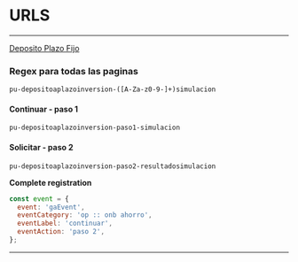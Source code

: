 # URLS

---

[Deposito Plazo Fijo](https://static.bancofalabella.pe/dap-web-component/dist-cdn/term-deposit.html)

### Regex para todas las paginas

```regex
pu-depositoaplazoinversion-([A-Za-z0-9-]+)simulacion
```

#### Continuar - paso 1

```regex
pu-depositoaplazoinversion-paso1-simulacion
```

#### Solicitar - paso 2

```regex
pu-depositoaplazoinversion-paso2-resultadosimulacion
```

**Complete registration**

```javascript
const event = {
  event: 'gaEvent',
  eventCategory: 'op :: onb ahorro',
  eventLabel: 'continuar',
  eventAction: 'paso 2',
};
```

---
